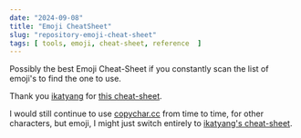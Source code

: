 ```yaml
---
date: "2024-09-08"
title: "Emoji CheatSheet"
slug: "repository-emoji-cheat-sheet"
tags: [ tools, emoji, cheat-sheet, reference  ]
---
```




Possibly the best Emoji Cheat-Sheet if you constantly scan the list of emoji's to find the one to use.

Thank you [ikatyang][1] for [this cheat-sheet][2].

I would still continue to use [copychar.cc][3] from time to time, for other characters, but emoji, I might just switch entirely to [ikatyang's cheat-sheet][2].



   [1]: https://github.com/ikatyang
   [2]: https://github.com/ikatyang/emoji-cheat-sheet
   [3]: https://copychar.cc/
